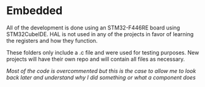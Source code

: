 # Embedded
All of the development is done using an STM32-F446RE board using STM32CubeIDE. HAL is not used in any of the projects in favor of learning the registers and how they function. 

These folders only include a .c file and were used for testing purposes. New projects will have their own repo and will contain all files as necessary.

*Most of the code is overcommented but this is the case to allow me to look back later and understand why I did something or what a component does*
